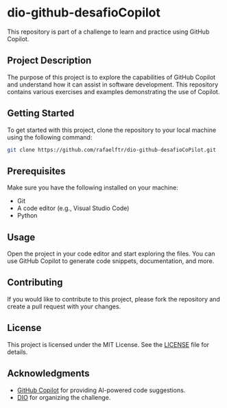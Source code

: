 # dio-github-desafioCopilot

This repository is part of a challenge to learn and practice using GitHub Copilot.

## Project Description

The purpose of this project is to explore the capabilities of GitHub Copilot and understand how it can assist in software development. This repository contains various exercises and examples demonstrating the use of Copilot.

## Getting Started

To get started with this project, clone the repository to your local machine using the following command:

```bash
git clone https://github.com/rafaelftr/dio-github-desafioCoPilot.git
```

## Prerequisites

Make sure you have the following installed on your machine:

- Git
- A code editor (e.g., Visual Studio Code)
- Python

## Usage

Open the project in your code editor and start exploring the files. You can use GitHub Copilot to generate code snippets, documentation, and more.

## Contributing

If you would like to contribute to this project, please fork the repository and create a pull request with your changes.

## License

This project is licensed under the MIT License. See the [LICENSE](LICENSE) file for details.

## Acknowledgments

- [GitHub Copilot](https://github.com/features/copilot) for providing AI-powered code suggestions.
- [DIO](https://www.dio.me/) for organizing the challenge.
